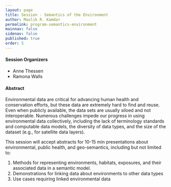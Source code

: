 ```yaml
---
layout: page
title: Session - Semantics of the Environment
author: Maulik R. Kamdar
permalink: program-semantics-environment
mainnav: false
sidenav: false
published: true
order: 5
---
```


#### Session Organizers
- Anne Thessen 
- Ramona Walls

#### Abstract
Environmental data are critical for advancing human health and conservation efforts, but these data are extremely hard to find and reuse. Even when publicly available, the data sets are usually siloed and not interoperable. Numerous challenges impede our progress in using environmental data collectively, including the lack of terminology standards and computable data models, the diversity of data types, and the size of the dataset (e.g., for satellite data layers). 

This session will accept abstracts for 10-15 min presentations about environmental, public health, and geo-semantics, including but not limited to: 
1. Methods for representing environments, habitats, exposures, and their associated data in a semantic model. 
2. Demonstrations for linking data about environments to other data types 
3. Use cases requiring linked environmental data 

